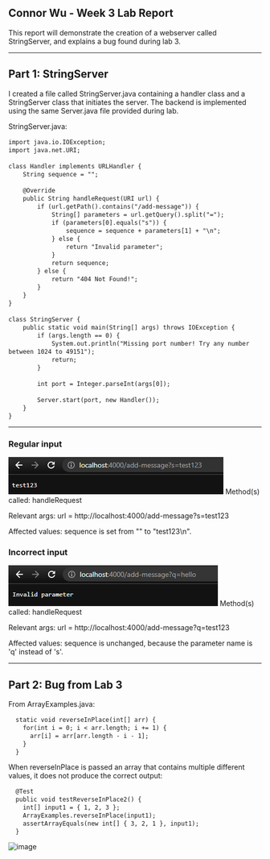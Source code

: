 ## Connor Wu - Week 3 Lab Report

This report will demonstrate the creation of a webserver called StringServer,
and explains a bug found during lab 3.

---

## Part 1: StringServer

I created a file called StringServer.java containing a handler class and a StringServer class that initiates the server. The backend is implemented using the same Server.java file provided during lab.

StringServer.java:

```
import java.io.IOException;
import java.net.URI;

class Handler implements URLHandler {
    String sequence = "";

    @Override
    public String handleRequest(URI url) {
        if (url.getPath().contains("/add-message")) {
            String[] parameters = url.getQuery().split("=");
            if (parameters[0].equals("s")) {
                sequence = sequence + parameters[1] + "\n";
            } else {
                return "Invalid parameter";
            }
            return sequence;
        } else {
            return "404 Not Found!";
        }
    }
}

class StringServer {
    public static void main(String[] args) throws IOException {
        if (args.length == 0) {
            System.out.println("Missing port number! Try any number between 1024 to 49151");
            return;
        }

        int port = Integer.parseInt(args[0]);

        Server.start(port, new Handler());
    }
}
```

---

### Regular input

![image](assets/report-2/test123.PNG)
Method(s) called: handleRequest

Relevant args: url = http://localhost:4000/add-message?s=test123

Affected values: sequence is set from "" to "test123\n".

### Incorrect input

![image](assets/report-2/hello.PNG)
Method(s) called: handleRequest

Relevant args: url = http://localhost:4000/add-message?q=test123

Affected values: sequence is unchanged, because the parameter name is 'q' instead of 's'.

---

## Part 2: Bug from Lab 3
From ArrayExamples.java:
```
  static void reverseInPlace(int[] arr) {
    for(int i = 0; i < arr.length; i += 1) {
      arr[i] = arr[arr.length - i - 1];
    }
  }
```
When reverseInPlace is passed an array that contains multiple different values, it does not produce the correct output:
```
  @Test
  public void testReverseInPlace2() {
    int[] input1 = { 1, 2, 3 };
    ArrayExamples.reverseInPlace(input1);
    assertArrayEquals(new int[] { 3, 2, 1 }, input1);
  }
```
![image](/assets/report-2/failed-test)

